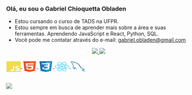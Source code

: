 ### Olá, eu sou o Gabriel Chioquetta Obladen

- Estou cursando o curso de TADS na UFPR.
- Estou sempre em busca de aprender mais sobre a área e suas ferramentas. Aprendendo JavaScript e React, Python, SQL.
- Você pode me contatar através do e-mail: gabriel.obladen@gmail.com
 
<div align="center">
  <a href="https://github.com/Gaells">
  <img height="180em" src="https://github-readme-stats.vercel.app/api?username=Gaells&show_icons=true&theme=tokyonight&include_all_commits=true&count_private=true"/>
  <img height="180em" src="https://github-readme-stats.vercel.app/api/top-langs/?username=Gaells&layout=compact&langs_count=7&theme=tokyonight"/>
</div>
<div style="display: inline_block"><br>
  <img align="center" alt="Gab-Js" height="30" width="40" src="https://raw.githubusercontent.com/devicons/devicon/master/icons/javascript/javascript-plain.svg">
  <img align="center" alt="Gab-HTML" height="30" width="40" src="https://raw.githubusercontent.com/devicons/devicon/master/icons/html5/html5-original.svg">
  <img align="center" alt="Gab-CSS" height="30" width="40" src="https://raw.githubusercontent.com/devicons/devicon/master/icons/css3/css3-original.svg">
  <img align="center" alt="Gab-CSS" height="30" width="40" src="https://raw.githubusercontent.com/devicons/devicon/master/icons/react/react-original.svg">
  <img align="center" alt="Gab-CSS" height="30" width="40" src="https://raw.githubusercontent.com/devicons/devicon/master/icons/mysql/mysql-original.svg">
</div>

##
  
<div>
 <a href = "mailto:gabriel.obladen@gmail.com"><img src="https://img.shields.io/badge/-Gmail-%23333?style=for-the-badge&logo=gmail&logoColor=white" target="_blank"></a>  
</div>
  
 
 
